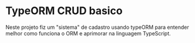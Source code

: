 # TypeORM CRUD basico

<p> Neste projeto fiz um "sistema" de cadastro usando typeORM para entender melhor como funciona o ORM e aprimorar na linguagem TypeScript. </p>

